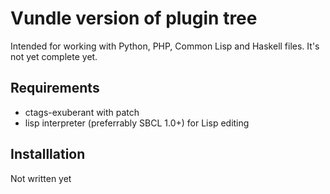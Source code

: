 Vundle version of plugin tree
=====

Intended for working with Python, PHP, Common Lisp and Haskell files.
It's not yet complete yet.

Requirements
---
 * ctags-exuberant with patch
 * lisp interpreter (preferrably SBCL 1.0+) for Lisp editing

Installlation
---
Not written yet



